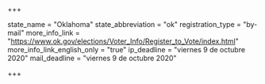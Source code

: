 +++

state_name = "Oklahoma"
state_abbreviation = "ok"
registration_type = "by-mail"
more_info_link = "https://www.ok.gov/elections/Voter_Info/Register_to_Vote/index.html"
more_info_link_english_only = "true"
ip_deadline = "viernes 9 de octubre 2020"
mail_deadline = "viernes 9 de octubre 2020"

+++